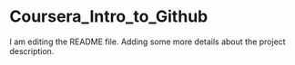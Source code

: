 # Coursera_Intro_to_Github
I am editing the README file. Adding some more details about the project description.
